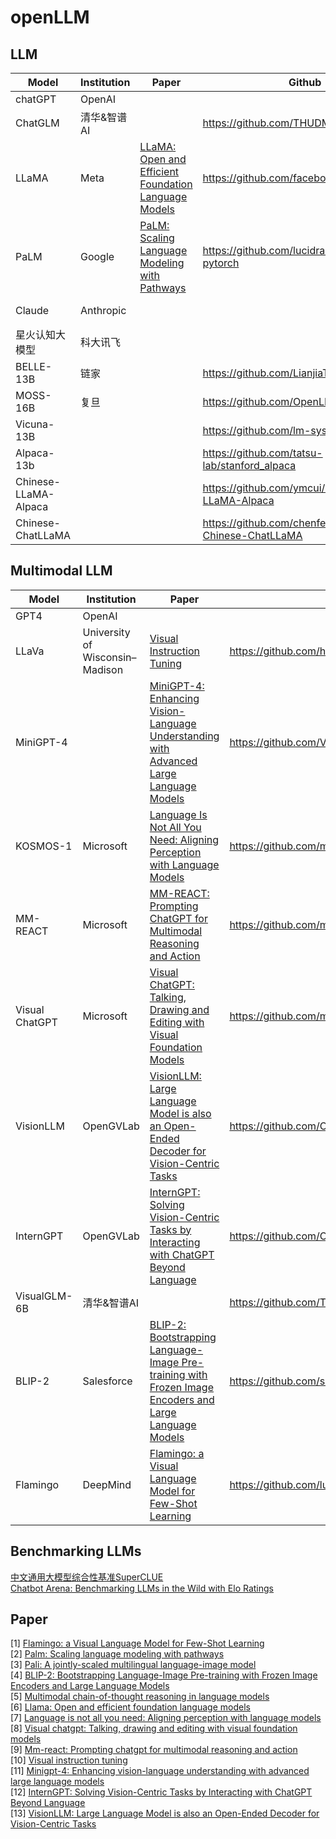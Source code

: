 # openLLM

## LLM
| Model | Institution | Paper | Github | Demo | 
| --- | --- | --- | --- |  --- |
| chatGPT | OpenAI |  |  |  |
| ChatGLM | 清华&智谱AI |  | https://github.com/THUDM/ChatGLM-6B | https://chatglm.cn/ |
| LLaMA | Meta | [LLaMA: Open and Efficient Foundation Language Models](https://arxiv.org/abs/2302.13971v1) | https://github.com/facebookresearch/llama |  |
| PaLM | Google | [PaLM: Scaling Language Modeling with Pathways](https://arxiv.org/abs/2204.02311) | https://github.com/lucidrains/PaLM-pytorch |  |  
| Claude | Anthropic |  |  | https://www.anthropic.com/index/introducing-claude |
| 星火认知大模型 | 科大讯飞 |  |  | https://xinghuo.xfyun.cn/ |
| BELLE-13B | 链家 |  | https://github.com/LianjiaTech/BELLE |  |
| MOSS-16B | 复旦 |  | https://github.com/OpenLMLab/MOSS |  |
| Vicuna-13B |  |  | https://github.com/lm-sys/FastChat | https://chat.lmsys.org/ |
| Alpaca-13b |  |  | https://github.com/tatsu-lab/stanford_alpaca | https://alpaca-ai.ngrok.io/ |
| Chinese-LLaMA-Alpaca |  |  | https://github.com/ymcui/Chinese-LLaMA-Alpaca | |
| Chinese-ChatLLaMA |  |  | https://github.com/chenfeng357/open-Chinese-ChatLLaMA | |



## Multimodal LLM
| Model | Institution | Paper | Github | Demo | 
| --- | --- | --- | --- |  --- |
| GPT4 | OpenAI |  |  |  |
| LLaVa | University of Wisconsin–Madison | [Visual Instruction Tuning](https://arxiv.org/abs/2304.08485) | https://github.com/haotian-liu/LLaVA | https://llava.hliu.cc/ |
| MiniGPT-4 |  | [MiniGPT-4: Enhancing Vision-Language Understanding with Advanced Large Language Models](https://arxiv.org/abs/2304.10592) | https://github.com/Vision-CAIR/MiniGPT-4 | https://huggingface.co/spaces/Vision-CAIR/minigpt4 |
| KOSMOS-1 | Microsoft | [Language Is Not All You Need: Aligning Perception with Language Models](https://arxiv.org/abs/2302.14045) | https://github.com/microsoft/unilm |  |
| MM-REACT | Microsoft | [MM-REACT: Prompting ChatGPT for Multimodal Reasoning and Action](https://arxiv.org/abs/2303.11381) | https://github.com/microsoft/MM-REACT | https://huggingface.co/spaces/microsoft-cognitive-service/mm-react |
| Visual ChatGPT | Microsoft | [Visual ChatGPT: Talking, Drawing and Editing with Visual Foundation Models](https://arxiv.org/abs/2303.04671) | https://github.com/microsoft/visual-chatgpt |  |
| VisionLLM | OpenGVLab | [VisionLLM: Large Language Model is also an Open-Ended Decoder for Vision-Centric Tasks](https://arxiv.org/abs/2305.11175) | https://github.com/OpenGVLab/VisionLLM |  |
| InternGPT  | OpenGVLab | [InternGPT: Solving Vision-Centric Tasks by Interacting with ChatGPT Beyond Language](https://arxiv.org/abs/2305.05662) | https://github.com/OpenGVLab/InternGPT | https://igpt.opengvlab.com/ |
| VisualGLM-6B | 清华&智谱AI |  | https://github.com/THUDM/VisualGLM-6B | https://huggingface.co/spaces/lykeven/visualglm-6b |
| BLIP-2 | Salesforce | [BLIP-2: Bootstrapping Language-Image Pre-training with Frozen Image Encoders and Large Language Models](https://arxiv.org/abs/2301.12597) | https://github.com/salesforce/LAVIS/tree/main/projects/blip2 |  |
| Flamingo | DeepMind | [Flamingo: a Visual Language Model for Few-Shot Learning](https://arxiv.org/abs/2204.14198) | https://github.com/lucidrains/flamingo-pytorch |  |

## Benchmarking LLMs
[中文通用大模型综合性基准SuperCLUE](https://github.com/CLUEbenchmark/SuperCLUE) \
[Chatbot Arena: Benchmarking LLMs in the Wild with Elo Ratings](https://lmsys.org/blog/2023-05-03-arena/)

## Paper
[1] [Flamingo: a Visual Language Model for Few-Shot Learning](https://arxiv.org/abs/2204.14198) \
[2] [Palm: Scaling language modeling with pathways](https://arxiv.org/abs/2204.02311) \
[3] [Pali: A jointly-scaled multilingual language-image model](https://arxiv.org/pdf/2209.06794.pdf) \
[4] [BLIP-2: Bootstrapping Language-Image Pre-training with Frozen Image Encoders and Large Language Models](https://arxiv.org/abs/2301.12597) \
[5] [Multimodal chain-of-thought reasoning in language models](https://arxiv.org/pdf/2302.00923.pdf) \
[6] [Llama: Open and efficient foundation language models](https://arxiv.org/abs/2302.13971v1) \
[7] [Language is not all you need: Aligning perception with language models](https://arxiv.org/abs/2302.14045) \
[8] [Visual chatgpt: Talking, drawing and editing with visual foundation models](https://arxiv.org/abs/2303.04671) \
[9] [Mm-react: Prompting chatgpt for multimodal reasoning and action](https://arxiv.org/abs/2303.11381) \
[10] [Visual instruction tuning](https://arxiv.org/abs/2304.08485) \
[11] [Minigpt-4: Enhancing vision-language understanding with advanced large language models](https://arxiv.org/abs/2304.10592) \
[12] [InternGPT: Solving Vision-Centric Tasks by Interacting with ChatGPT Beyond Language](https://arxiv.org/abs/2305.05662) \
[13] [VisionLLM: Large Language Model is also an Open-Ended Decoder for Vision-Centric Tasks](https://arxiv.org/abs/2305.11175)


